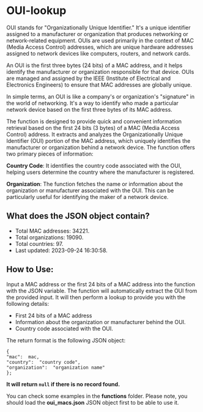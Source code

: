 
# OUI-lookup
OUI stands for "Organizationally Unique Identifier." It's a unique identifier assigned to a manufacturer or organization that produces networking or network-related equipment. OUIs are used primarily in the context of MAC (Media Access Control) addresses, which are unique hardware addresses assigned to network devices like computers, routers, and network cards.

An OUI is the first three bytes (24 bits) of a MAC address, and it helps identify the manufacturer or organization responsible for that device. OUIs are managed and assigned by the IEEE (Institute of Electrical and Electronics Engineers) to ensure that MAC addresses are globally unique.

In simple terms, an OUI is like a company's or organization's "signature" in the world of networking. It's a way to identify who made a particular network device based on the first three bytes of its MAC address.

The function is designed to provide quick and convenient information retrieval based on the first 24 bits (3 bytes) of a MAC (Media Access Control) address. It extracts and analyzes the Organizationally Unique Identifier (OUI) portion of the MAC address, which uniquely identifies the manufacturer or organization behind a network device. The function offers two primary pieces of information:

**Country Code**: It identifies the country code associated with the OUI, helping users determine the country where the manufacturer is registered.

**Organization**: The function fetches the name or information about the organization or manufacturer associated with the OUI. This can be particularly useful for identifying the maker of a network device.

## What does the JSON object contain?

 - Total MAC addresses: 34221. 
 - Total organizations: 19090.
 - Total countries: 97.
 - Last updated: 2023-09-24 16:30:58.

## How to Use:

Input a MAC address or the first 24 bits of a MAC address into the function with the JSON variable.
The function will automatically extract the OUI from the provided input.
It will then perform a lookup to provide you with the following details:

 - First 24 bits of a MAC address
 - Information about the organization or manufacturer behind the OUI.
 - Country code associated with the OUI.

The return format is the following JSON object:

    {
    "mac":  mac,
    "country":  "country code",
    "organization":  "organization name"
    };

**It will return `null` if there is no record found.**

You can check some examples in the **functions** folder. Please note, you should load the **oui_macs.json** JSON object first to be able to use it.
